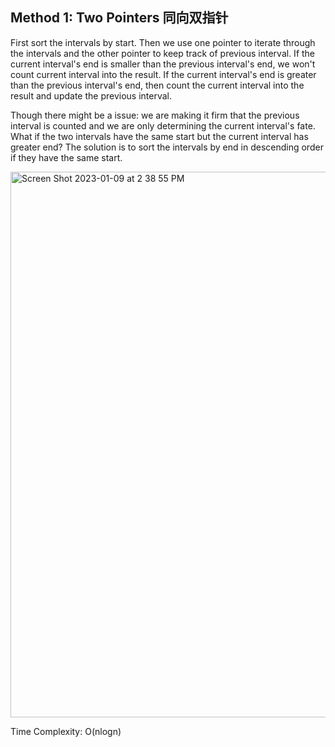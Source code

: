 ## Method 1: Two Pointers 同向双指针 

First sort the intervals by start. Then we use one pointer to iterate through the intervals and the other pointer to keep track of previous interval.
If the current interval's end is smaller than the previous interval's end, we won't count current interval into the result. If the current interval's end
is greater than the previous interval's end, then count the current interval into the result and update the previous interval. 

Though there might be a issue: we are making it firm that the previous interval is counted and we are only determining the current interval's fate. What if
the two intervals have the same start but the current interval has greater end? The solution is to sort the intervals by end in descending order if they 
have the same start.

<img width="873" alt="Screen Shot 2023-01-09 at 2 38 55 PM" src="https://user-images.githubusercontent.com/106039830/211403599-f840c6c6-85a9-4123-abfe-214aaa1512f6.png">

Time Complexity: O(nlogn)
